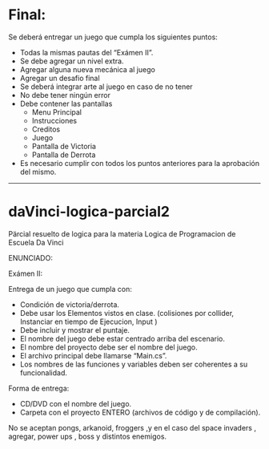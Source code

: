 # Final:

Se deberá entregar un juego que cumpla los siguientes puntos:
- Todas la mismas pautas del “Exámen II”.
- Se debe agregar un nivel extra.
- Agregar alguna nueva mecánica al juego
- Agregar un desafio final
- Se deberá integrar arte al juego en caso de no tener
- No debe tener ningún error
- Debe contener las pantallas
  - Menu Principal
  - Instrucciones
  - Creditos
  - Juego
  - Pantalla de Victoria
  - Pantalla de Derrota
- Es necesario cumplir con todos los puntos anteriores para la aprobación del mismo.

---

# daVinci-logica-parcial2
Pärcial resuelto de logica para la materia Logica de Programacion de Escuela Da Vinci

ENUNCIADO:

Exámen II:

Entrega de un juego que cumpla con:
-	Condición de victoria/derrota.
-	Debe usar los Elementos vistos en clase.
(colisiones por collider, Instanciar en tiempo de Ejecucion, Input )
-	Debe incluir y mostrar el puntaje.
-	El nombre del juego debe estar centrado arriba del escenario.
-	El nombre del proyecto debe ser el nombre del juego.
-	El archivo principal debe llamarse “Main.cs”.
-	Los nombres de las funciones y variables deben ser coherentes a su funcionalidad.

Forma de entrega:
-	CD/DVD con el nombre del juego.
-	Carpeta con el proyecto ENTERO (archivos de código y de compilación).

No se aceptan pongs, arkanoid, froggers ,y en el caso del space invaders , agregar, power ups , boss y distintos enemigos. 
